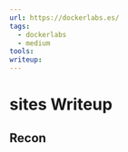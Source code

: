 ```yaml
---
url: https://dockerlabs.es/
tags:
  - dockerlabs
  - medium
tools: 
writeup:
---
```


# sites Writeup

## Recon
